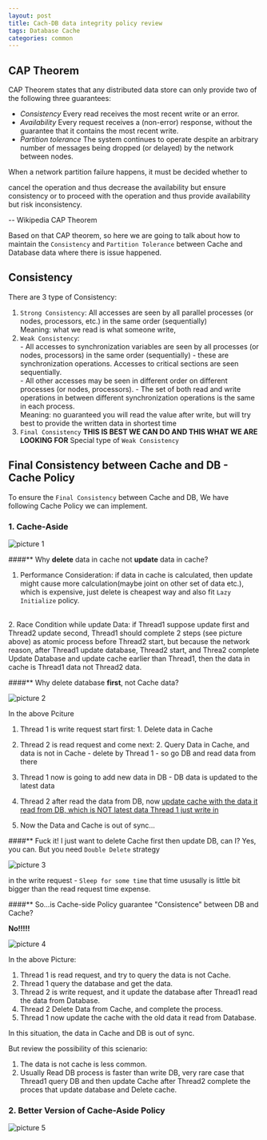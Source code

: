 ```yaml
---
layout: post
title: Cach-DB data integrity policy review
tags: Database Cache 
categories: common
---
```


## CAP Theorem

CAP Theorem states that any distributed data store can only provide two of the following three guarantees:

- _Consistency_
Every read receives the most recent write or an error.
- _Availability_
Every request receives a (non-error) response, without the guarantee that it contains the most recent write.
- _Partition tolerance_
The system continues to operate despite an arbitrary number of messages being dropped (or delayed) by the network between nodes.

When a network partition failure happens, it must be decided whether to

cancel the operation and thus decrease the availability but ensure consistency or to
proceed with the operation and thus provide availability but risk inconsistency.

-- Wikipedia CAP Theorem


Based on that CAP theorem, so here we are going to talk about how to maintain the `Consistency` and `Partition Tolerance` between Cache and Database data where there is issue happened.

## Consistency

There are 3 type of Consistency:

1. `Strong Consistency`: All accesses are seen by all parallel processes (or nodes, processors, etc.) in the same order (sequentially)
        <br>Meaning: what we read is what someone write, 
2. `Weak Consistency`:  
        - All accesses to synchronization variables are seen by all processes (or nodes, processors) in the same order (sequentially) - these are synchronization operations. Accesses to critical sections are seen sequentially.<br>
        - All other accesses may be seen in different order on different processes (or nodes, processors).
        - The set of both read and write operations in between different synchronization operations is the same in each process.
        <br>Meaning: no guaranteed you will read the value after write, but will try best to provide the written data in shortest time
3. `Final Consistency` __THIS IS BEST WE CAN DO AND THIS WHAT WE ARE LOOKING FOR__
        Special type of `Weak Consistency`


## Final Consistency between Cache and DB -  Cache Policy

To ensure the `Final Consistency` between Cache and DB, We have following Cache Policy we can implement.

### 1. Cache-Aside

![picture 1](https://r0ngsh3n.github.io/static/img/../../../../../static/img/cache-aside.drawio.png)


####** Why __delete__ data in cache not __update__ data in cache?

1. Performance Consideration: if data in cache is calculated, then update might cause more calculation(maybe joint on other set of data etc.), which is expensive, just delete is cheapest way and also fit `Lazy Initialize` policy.
<br>
2. Race Condition while update Data: if Thread1 suppose update first and Thread2 update second, Thread1 should complete 2 steps (see picture above) as atomic process before Thread2 start, but because the network reason, after Thread1 update database, Thread2 start, and Threa2 complete Update Database and update cache earlier than Thread1, then the data in cache is Thread1 data not Thread2 data.

####** Why delete database __first__, not Cache data?

![picture 2](https://r0ngsh3n.github.io/static/img/../../../../../static/img/cache-aside-erro1.drawio.png)

In the above Pciture

1. Thread 1 is write request start first: 1. Delete data in Cache 
2. Thread 2 is read request and come next: 2. Query Data in Cache, and data is not in Cache - delete by Thread 1 - so go DB and read data from there
3. Thread 1 now is going to add new data in DB - DB data is updated to the latest data
4. Thread 2 after read the data from DB, now <u>update cache with the data it read from DB, which is NOT latest data Thread 1 just write in</u>

5. Now the Data and Cache is out of sync...

####** Fuck it! I just want to delete Cache first then update DB, can I?
Yes, you can. But you need `Double Delete` strategy


![picture 3](https://r0ngsh3n.github.io/static/img/../../../../../static/img/double-delete-cache.drawio.png)

in the write request - `Sleep for some time` that time ususally is little bit bigger than the read request time expense.


####** So...is Cache-side Policy guarantee "Consistence" between DB and Cache?

__No!!!!!__

![picture 4](https://r0ngsh3n.github.io/static/img/../../../../../static/img/cache-aside-erro2.png)

In the above Picture:

1. Thread 1 is read request, and try to query the data is not Cache.
2. Thread 1 query the database and get the data.
3. Thread 2 is write request, and it update the database after Thread1 read the data from Database.
4. Thread 2 Delete Data from Cache, and complete the process.
5. Thread 1 now update the cache with the old data it read from Database.

In this situation, the data in Cache and DB is out of sync.

But review the possibility of this scienario:

1. The data is not cache is less common.
2. Usually Read DB process is faster than write DB, very rare case that Thread1 query DB and then update Cache after Thread2 complete the proces that update database and Delete cache.

### 2. Better Version of Cache-Aside Policy


![picture 5](https://r0ngsh3n.github.io/static/img/../../../../../static/img/better-cache-aside.drawio.png)